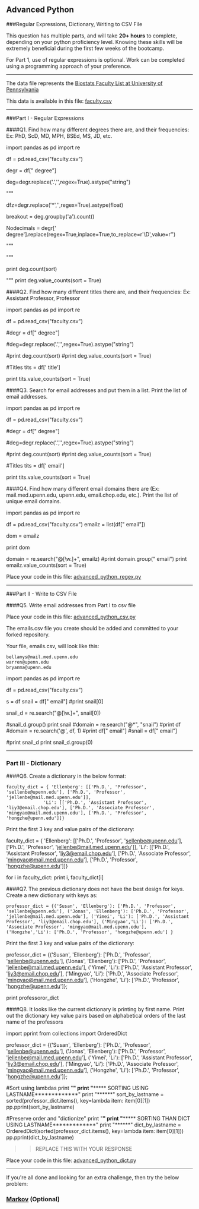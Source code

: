## Advanced Python    

###Regular Expressions, Dictionary, Writing to CSV File  

This question has multiple parts, and will take **20+ hours** to complete, depending on your python proficiency level.  Knowing these skills will be extremely beneficial during the first few weeks of the bootcamp.

For Part 1, use of regular expressions is optional.  Work can be completed using a programming approach of your preference. 

---

The data file represents the [Biostats Faculty List at University of Pennsylvania](http://www.med.upenn.edu/cceb/biostat/faculty.shtml)

This data is available in this file:  [faculty.csv](python/faculty.csv)

--- 

###Part I - Regular Expressions  


####Q1. Find how many different degrees there are, and their frequencies: Ex:  PhD, ScD, MD, MPH, BSEd, MS, JD, etc.

import pandas as pd
import re

df = pd.read_csv("faculty.csv")

degr = df[" degree"]

deg=degr.replace('\.','',regex=True).astype("string")

"""

dfz=degr.replace('\*','',regex=True).astype(float)

breakout = deg.groupby('a').count()

Nodecimals = degr[' degree'].replace(regex=True,inplace=True,to_replace=r'\D',value=r'')

"""

"""

print deg.count(sort)

"""
print deg.value_counts(sort = True)



####Q2. Find how many different titles there are, and their frequencies:  Ex:  Assistant Professor, Professor

import pandas as pd
import re

df = pd.read_csv("faculty.csv")


#degr = df[" degree"]

#deg=degr.replace('\.','',regex=True).astype("string")


#print deg.count(sort)
#print deg.value_counts(sort = True)

#Titles
tits = df[' title']

print tits.value_counts(sort = True)



####Q3. Search for email addresses and put them in a list.  Print the list of email addresses.

import pandas as pd
import re

df = pd.read_csv("faculty.csv")


#degr = df[" degree"]

#deg=degr.replace('\.','',regex=True).astype("string")


#print deg.count(sort)
#print deg.value_counts(sort = True)

#Titles
tits = df[' email']

print tits.value_counts(sort = True)


####Q4. Find how many different email domains there are (Ex:  mail.med.upenn.edu, upenn.edu, email.chop.edu, etc.).  Print the list of unique email domains.

import pandas as pd
import re

df = pd.read_csv("faculty.csv")
emailz = list(df[" email"])

dom = emailz


print dom




domain = re.search("@[\w.]+", emailz)
#print domain.group(" email")
print emailz.value_counts(sort = True)

Place your code in this file: [advanced_python_regex.py](python/advanced_python_regex.py)

---

###Part II - Write to CSV File

####Q5.  Write email addresses from Part I to csv file

Place your code in this file: [advanced_python_csv.py](python/advanced_python_csv.py)

The emails.csv file you create should be added and committed to your forked repository.

Your file, emails.csv, will look like this:
```
bellamys@mail.med.upenn.edu
warren@upenn.edu
bryanma@upenn.edu
```

import pandas as pd
import re


df = pd.read_csv("faculty.csv")

s = df
snail = df[" email"]
#print snail[0]



snail_d = re.search("@[\w.]+", snail[0])

#snail_d.group()
print snail 
#domain = re.search("@*", "snail")
#print df
#domain = re.search('@', df, 1)
#print df[" email"]
#snail = df[" email"]

#print snail_d
print snail_d.group(0)




---

### Part III - Dictionary

####Q6.  Create a dictionary in the below format:
```
faculty_dict = { 'Ellenberg': [['Ph.D.', 'Professor', 'sellenbe@upenn.edu'], ['Ph.D.', 'Professor', 'jellenbe@mail.med.upenn.edu']],
              'Li': [['Ph.D.', 'Assistant Professor', 'liy3@email.chop.edu'], ['Ph.D.', 'Associate Professor', 'mingyao@mail.med.upenn.edu'], ['Ph.D.', 'Professor', 'hongzhe@upenn.edu']]}
```
Print the first 3 key and value pairs of the dictionary:

faculty_dict = { 'Ellenberg': [['Ph.D.', 'Professor', 'sellenbe@upenn.edu'], ['Ph.D.', 'Professor', 'jellenbe@mail.med.upenn.edu']],
              'Li': [['Ph.D.', 'Assistant Professor', 'liy3@email.chop.edu'], ['Ph.D.', 'Associate Professor', 'mingyao@mail.med.upenn.edu'], ['Ph.D.', 'Professor', 'hongzhe@upenn.edu']]}



for i in faculty_dict:
    print i, faculty_dict[i]







####Q7.  The previous dictionary does not have the best design for keys.  Create a new dictionary with keys as:

```
professor_dict = {('Susan', 'Ellenberg'): ['Ph.D.', 'Professor', 'sellenbe@upenn.edu'], ('Jonas', 'Ellenberg'): ['Ph.D.', 'Professor', 'jellenbe@mail.med.upenn.edu'], ('Yimei', 'Li'): ['Ph.D.', 'Assistant Professor', 'liy3@email.chop.edu'], ('Mingyao','Li'): ['Ph.D.', 'Associate Professor', 'mingyao@mail.med.upenn.edu'], ('Hongzhe','Li'): ['Ph.D.', 'Professor', 'hongzhe@upenn.edu'] }
```

Print the first 3 key and value pairs of the dictionary:



professor_dict = {('Susan', 'Ellenberg'): ['Ph.D.', 'Professor', 'sellenbe@upenn.edu'],
                  ('Jonas', 'Ellenberg'): ['Ph.D.', 'Professor', 'jellenbe@mail.med.upenn.edu'],
                  ('Yimei', 'Li'): ['Ph.D.', 'Assistant Professor', 'liy3@email.chop.edu'],
                  ('Mingyao', 'Li'): ['Ph.D.', 'Associate Professor', 'mingyao@mail.med.upenn.edu'],
                  ('Hongzhe', 'Li'): ['Ph.D.', 'Professor', 'hongzhe@upenn.edu']};



print professoror_dict


####Q8.  It looks like the current dictionary is printing by first name.  Print out the dictionary key value pairs based on alphabetical orders of the last name of the professors

import pprint
from collections import OrderedDict

professor_dict = {('Susan', 'Ellenberg'): ['Ph.D.', 'Professor', 'sellenbe@upenn.edu'],
                  ('Jonas', 'Ellenberg'): ['Ph.D.', 'Professor', 'jellenbe@mail.med.upenn.edu'],
                  ('Yimei', 'Li'): ['Ph.D.', 'Assistant Professor', 'liy3@email.chop.edu'],
                  ('Mingyao', 'Li'): ['Ph.D.', 'Associate Professor', 'mingyao@mail.med.upenn.edu'],
                  ('Hongzhe', 'Li'): ['Ph.D.', 'Professor', 'hongzhe@upenn.edu']};


#Sort using lambdas
print "******"
print "*********** SORTING USING LASTNAME*************"
print "******"
sort_by_lastname = sorted(professor_dict.items(), key=lambda item: item[0][1])
pp.pprint(sort_by_lastname)

#Preserve order and "dictionize"
print "******"
print "*********** SORTING THAN DICT USING LASTNAME*************"
print "******"
dict_by_lastname = OrderedDict(sorted(professor_dict.items(), key=lambda item: item[0][1]))
pp.pprint(dict_by_lastname)





>> REPLACE THIS WITH YOUR RESPONSE

Place your code in this file: [advanced_python_dict.py](python/advanced_python_dict.py)

--- 

If you're all done and looking for an extra challenge, then try the below problem:  

### [Markov](python/markov.py) (Optional)

